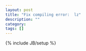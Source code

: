 ```yaml
---
layout: post
title: "Fix compiling error:  lz"
description: ""
category: 
tags: []
---
```

{% include JB/setup %}
